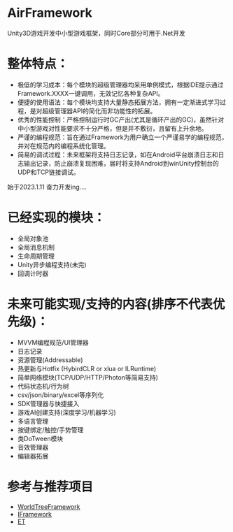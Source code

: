 # AirFramework
Unity3D游戏开发中小型游戏框架，同时Core部分可用于.Net开发

# 整体特点：
- 极低的学习成本：每个模块的超级管理器均采用单例模式，根据IDE提示通过Framework.XXXX一键调用，无效记忆各种复杂API。
- 便捷的使用语法：每个模块均支持大量静态拓展方法，拥有一定渐进式学习过程，是对超级管理器API的简化而非功能性的拓展。
- 优秀的性能控制：严格控制运行时GC产出(尤其是循环产出的GC)，虽然针对中小型游戏对性能要求不十分严格，但是并不敷衍，且留有上升余地。
- 严谨的编程规范：旨在通过Framework为用户确立一个严谨易学的编程规范，并对在规范内的编程系统化管理。
- 简易的调试过程：未来框架将支持日志记录，如在Android平台崩溃日志和日志输出记录，防止崩溃复现困难，届时将支持Android到winUnity控制台的UDP和TCP链接调试。

始于2023.1.11  奋力开发ing....

# 已经实现的模块：
- 全局对象池
- 全局消息机制 
- 生命周期管理
- Unity异步编程支持(未完)
- 回调计时器
# 未来可能实现/支持的内容(排序不代表优先级)：

- MVVM编程规范/UI管理器
- 日志记录
- 资源管理(Addressable)
- 热更新与Hotfix (HybirdCLR or xlua or ILRuntime)
- 简单网络模块(TCP/UDP/HTTP/Photon等简易支持)
- 代码状态机/行为树
- csv/json/binary/excel等序列化
- SDK管理器与快捷接入
- 游戏AI创建支持(深度学习/机器学习)
- 多语言管理
- 按键绑定/触控/手势管理
- 类DoTween模块
- 音效管理器
- 编辑器拓展

# 参考与推荐项目
- [WorldTreeFramework](https://github.com/SDHK/WorldTreeFramework)
- [IFramework](https://github.com/OnClick9927/IFramework)
- [ET](https://github.com/egametang/ET)
